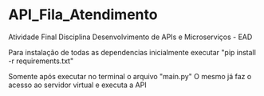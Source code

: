 # API_Fila_Atendimento
Atividade Final Disciplina Desenvolvimento de APIs e Microserviços - EAD

Para instalação de todas as dependencias inicialmente executar
"pip install -r requirements.txt"

Somente após executar no terminal o arquivo 
"main.py"
O mesmo já faz o acesso ao servidor virtual e executa a API
